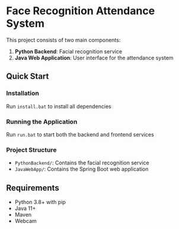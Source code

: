# Face Recognition Attendance System 
 
This project consists of two main components: 
 
1. **Python Backend**: Facial recognition service 
2. **Java Web Application**: User interface for the attendance system 
 
## Quick Start 
 
### Installation 
Run `install.bat` to install all dependencies 
 
### Running the Application 
Run `run.bat` to start both the backend and frontend services 
 
### Project Structure 
- `PythonBackend/`: Contains the facial recognition service 
- `JavaWebApp/`: Contains the Spring Boot web application 
 
## Requirements 
- Python 3.8+ with pip 
- Java 11+ 
- Maven 
- Webcam 
